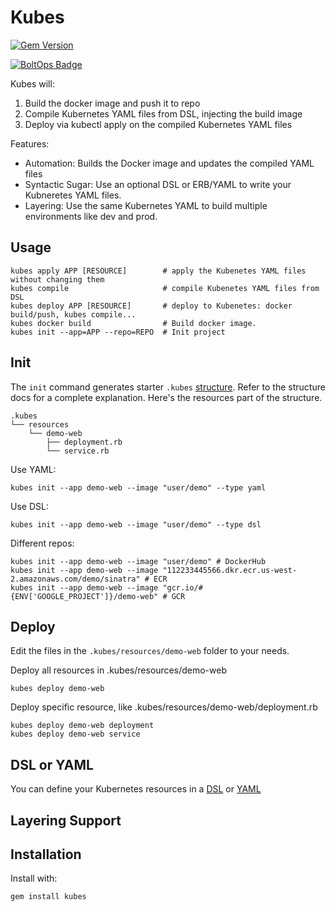 # Kubes

[![Gem Version](https://badge.fury.io/rb/kubes.png)](http://badge.fury.io/rb/kubes)

[![BoltOps Badge](https://img.boltops.com/boltops/badges/boltops-badge.png)](https://www.boltops.com)

Kubes will:

1. Build the docker image and push it to repo
2. Compile Kubernetes YAML files from DSL, injecting the build image
3. Deploy via kubectl apply on the compiled Kubernetes YAML files

Features:

* Automation: Builds the Docker image and updates the compiled YAML files
* Syntactic Sugar: Use an optional DSL or ERB/YAML to write your Kubneretes YAML files.
* Layering: Use the same Kubernetes YAML to build multiple environments like dev and prod.

## Usage

    kubes apply APP [RESOURCE]        # apply the Kubenetes YAML files without changing them
    kubes compile                     # compile Kubenetes YAML files from DSL
    kubes deploy APP [RESOURCE]       # deploy to Kubenetes: docker build/push, kubes compile...
    kubes docker build                # Build docker image.
    kubes init --app=APP --repo=REPO  # Init project

## Init

The `init` command generates starter `.kubes` [structure](docs/structure.md). Refer to the structure docs for a complete explanation. Here's the resources part of the structure.

    .kubes
    └── resources
        └── demo-web
            ├── deployment.rb
            └── service.rb

Use YAML:

    kubes init --app demo-web --image "user/demo" --type yaml

Use DSL:

    kubes init --app demo-web --image "user/demo" --type dsl

Different repos:

    kubes init --app demo-web --image "user/demo" # DockerHub
    kubes init --app demo-web --image "112233445566.dkr.ecr.us-west-2.amazonaws.com/demo/sinatra" # ECR
    kubes init --app demo-web --image "gcr.io/#{ENV['GOOGLE_PROJECT']}/demo-web" # GCR

## Deploy

Edit the files in the `.kubes/resources/demo-web` folder to your needs.

Deploy all resources in .kubes/resources/demo-web

    kubes deploy demo-web

Deploy specific resource, like .kubes/resources/demo-web/deployment.rb

    kubes deploy demo-web deployment
    kubes deploy demo-web service

## DSL or YAML

You can define your Kubernetes resources in a [DSL](docs/dsl.md) or [YAML]()

## Layering Support

## Installation

Install with:

    gem install kubes

